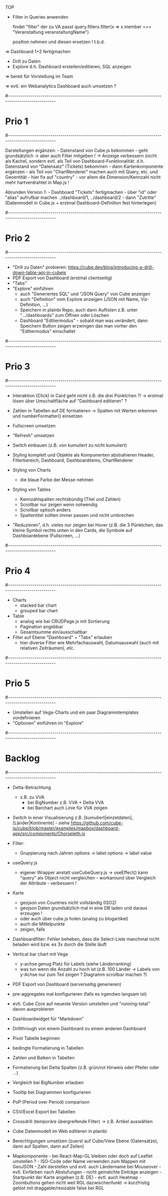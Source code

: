 TOP
- Filter in Queries anwenden

	findet "filter" der zu VA passt
	query.filters.filter(x => x.member === "Veranstaltung.veranstaltungName")
	
	position nehmen und diesen ersetzen !
	t.b.d.

=> Dashboard 1+2 fertigmachen

- Drill zu Daten
- Explore d.h. Dashboard erstellen/editieren, SQL anzeigen

=> bereit für Vorstellung im Team

=> evtl. ein Webanalytics Dashboard auch umsetzen ?

#-----------------------------------------------------------------------------------------------------
# Prio 1
#-----------------------------------------------------------------------------------------------------

Darstellungen ergänzen:
	- Datenstand von Cube.js bekommen
		- geht grundsätzlich -> aber auch Filter mitgeben ! -> Anzeige verbessern (nicht als Kachel, sondern evtl. als Teil von Dashboard-Funktionalität: d.h. Datenstand von "Datensatz" (Tickets) bekommen
	- dann Kartenkomponente ergänzen
		- als Teil von "ChartRenderer" machen auch mit Query, etc. und Geoentität - hier fix auf "country"
		- vor allem die Dimension/Kennzahl nicht mehr hartverdrahtet in Map.js !

Abrunden Version 1:
	- Dashboard "Tickets" fertigmachen
	- über "id" oder "alias" aufrufbar machen ../dashboard/1, ../dashboard/2 
	- dann "Zutritte" (Datenmodell in Cube.js + erstmal Dashboard-Definition fest hinterlegen)


#-----------------------------------------------------------------------------------------------------
# Prio 2
#-----------------------------------------------------------------------------------------------------

- "Drill zu Daten" probieren: https://cube.dev/blog/introducing-a-drill-down-table-api-in-cubejs
- PDF Export von Dashboard (erstmal clientseitig)
- "Tabs"
- "Explore" einführen
	- auch "Generiertes SQL" und "JSON Query" von Cube anzeigen
	- auch "Definition" vom Explore anzeigen (JSON mit Name, Viz-Definition, ...)
	- Speichern in plainbi Repo, auch dann Auflisten z.B. unter ".../dashboards" zum Öffnen oder Löschen
	- Dashboard "Editiermodus" - sobald man was verändert, dann Speichern Button zeigen <oder> erzwingen das man vorher den "Editiermodus" einschaltet

#-----------------------------------------------------------------------------------------------------
# Prio 3
#-----------------------------------------------------------------------------------------------------


- Interaktion (Click) in Card geht nicht z.B. die drei Pünktchen ?! -> erstmal lösen über Umschaltfläche auf "Dashboard editieren" ?

- Zahlen in Tabellen auf DE formatieren -> Spalten mit Werten erkennen und numberFormatter() einsetzen
- Fullscreen umsetzen
- "Refresh" umsetzen
- Switch einbauen (z.B. von kumuliert zu nicht kumuliert)
- Styling komplett und Objekte als Komponenten abstrahieren
	Header, Filterbereich, Dashboard, Dashboarditems, ChartRenderer
- Styling von Charts
	- die blaue Farbe der Messe nehmen
- Styling von Tables
	- Kennzahlspalten rechtsbündig (Titel und Zahlen)
	- Scrollbar nur zeigen wenn notwendig
	- Scrollbar optisch anders
	- Spaltentitel sollten immer passen und nicht umbrechen
- "Reduzieren", d.h. vieles nur zeigen bei Hover (z.B. die 3 Pünktchen, das kleine Symbol rechts unten in den Cards, die Symbole auf Dashboardebene (Fullscreen, ...)



#-----------------------------------------------------------------------------------------------------
# Prio 4
#-----------------------------------------------------------------------------------------------------

- Charts
	- stacked bar chart
	- grouped bar chart
- Table
	- analog wie bei CRUDPage.js mit Sortierung
	- Pagination angebbar
	- Gesamtsumme ein/ausschaltbar
- Filter auf Ebene "Dashboard" + "Tabs" erlauben
	- hier diverse Filter wie Mehrfachauswahl, Datumsauswahl (auch mit relativen Zeiträumen), etc.

#-----------------------------------------------------------------------------------------------------
# Prio 5
#-----------------------------------------------------------------------------------------------------

- Umstellen auf Vega-Charts und ein paar Diagrammtemplates vordefinieren
- "Optionen" einführen im "Explore"

#-----------------------------------------------------------------------------------------------------
# Backlog
#-----------------------------------------------------------------------------------------------------

- Delta-Betrachtung
	- z.B. zu VVA 
		- bei BigNumber z.B. VVA + Delta VVA 
		- bei Barchart auch Linie für VVA zeigen
- Switch in einer Visualisierung z.B. [kumuliert|einzeldaten], [Länder|Kontinente] - siehe https://github.com/cube-js/cube/blob/master/examples/mapbox/dashboard-app/src/components/Choropleth.js
- Filter:
	- Gruppierung nach Jahren options -> label options -> label value
- useQuery.js
	- eigener Wrapper anstatt useCubeQuery.js -> useEffect() kann "query" als Object nicht vergleichen - workaround über Vergleich der Attribute - verbessern !
- Karte
	- geojson von Countries nicht vollständig (ISO2)
	- geojson Daten grundsätzlich mal in eine DB laden und daraus erzeugen !
	- oder auch über cube.js holen (analog zu blogartikel)
	- auch die Mittelpunkte
	- zeigen, falls 
- Dashboardfilter: Fehler beheben, dass die Select-Liste manchmal nicht beladen wird bzw. es 3x durch die Stelle läuft
- Vertical bar chart mit Vega
	- y-achse genug Platz für Labels (siehe Länderranking)
	- was tun wenn die Anzahl zu hoch ist (z.B. 100 Länder -> Labels von y-Achse nur zum Teil zeigen ? Diagramm scrollbar machen ?)
- PDF Export von Dashboard (serverseitig generieren)
- pre-aggregates mal konfigurieren (falls es irgendwo langsam ist)
- evtl. Cube Core auf neueste Version umstellen und "running-total" davon ausprobieren
- Dashboardwidget für "Markdown"
- Drillthrough von einem Dashboard zu einem anderen Dashboard
- Pivot Tabelle beginnen
- bedingte Formatierung in Tabellen
- Zahlen und Balken in Tabellen
- Formatierung bei Delta Spalten (z.B. grün/rot Hinweis oder Pfeiler oder ...)
- Vergleich bei BigNumber erlauben
- Tooltip bei Diagrammen konfigurieren
- PoP (Period over Period) comparison
- CSV/Excel Export bei Tabellen
- Crossdrill (temporäre übergreifende Filter) -> z.B. Artikel auswählen
- Cube Datenmodell im Web editieren in plainbi
- Berechtigungen umsetzen (zuerst auf Cube/View Ebene (Datensätze), dann auf Spalten, dann auf Zeilen)

- Mapkomponente 
		- bei React-Map-GL bleiben oder doch auf Leaflet umstellen ?
		- ISO-Code oder Name verwenden zum Mappen mit GeoJSON
		- Zahl darstellen und evtl. auch Ländername bei Mouseover
		- evtl. Einfärben nach Abstufungen
		- nicht gematchte Einträge anzeigen
		- Startpunkt der Karte angeben (z.B. DE)
		- evtl. auch Heatmap
		- Zoombuttons gehen nicht weil RGL dazwischenfunkt -> kurzfristig gelöst mit draggable/resizable false bei RGL


